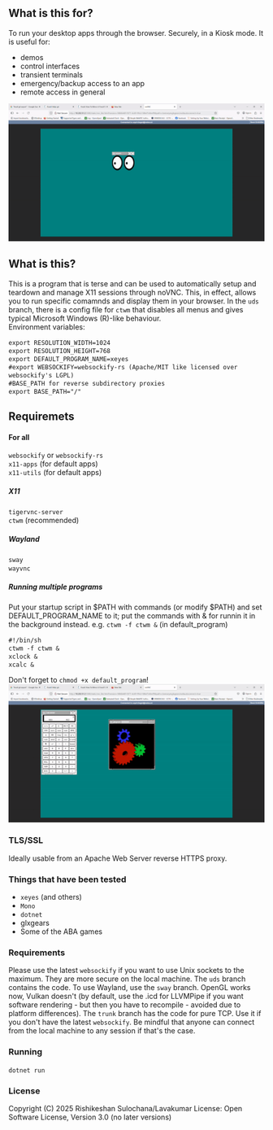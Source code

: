 ## What is this for? 
To run your desktop apps through the browser. Securely, in a Kiosk mode. It is useful for:
 - demos  
 - control interfaces  
 - transient terminals  
 - emergency/backup access to an app  
 - remote access in general  

![Screen Recording - Multiple Windows](demo/single.gif)

## What is this?
This is a program that is terse and can be used to automatically setup and teardown and manage X11 sessions through noVNC. This, in effect, allows you to run specific comamnds and display them in your browser. 
In the `uds` branch, there is a config file for `ctwm` that disables all menus and gives typical Microsoft Windows (R)-like behaviour.   
Environment variables:  
```
export RESOLUTION_WIDTH=1024
export RESOLUTION_HEIGHT=768
export DEFAULT_PROGRAM_NAME=xeyes
#export WEBSOCKIFY=websockify-rs (Apache/MIT like licensed over websockify's LGPL)
#BASE_PATH for reverse subdirectory proxies
export BASE_PATH="/"
```

## Requiremets
#### For all  
`websockify` or `websockify-rs`  
`x11-apps` (for default apps)  
`x11-utils` (for default apps)  

##### X11
`tigervnc-server`  
`ctwm` (recommended)  

##### Wayland
`sway`  
`wayvnc`  

##### Running multiple programs  
Put your startup script in $PATH with commands (or modify $PATH) and set DEFAULT_PROGRAM_NAME to it; put the commands with & for runnin it in the background instead.
e.g. `ctwm -f ctwm &` (in default_program)  
```
#!/bin/sh
ctwm -f ctwm &
xclock &
xcalc &
```  
Don't forget to `chmod +x default_program`!    
![Screen Recording - Multiple Windows](demo/multi.gif)

### TLS/SSL
Ideally usable from an Apache Web Server reverse HTTPS proxy.

### Things that have been tested 
 - `xeyes` (and others)  
 - `Mono`   
 - `dotnet`  
 - glxgears  
 - Some of the ABA games   

### Requirements
Please use the latest `websockify` if you want to use Unix sockets to the maximum. They are more secure on the local machine. The `uds` branch contains the code. To use Wayland, use the `sway` branch. OpenGL works now, Vulkan doesn't (by default, use the .icd for LLVMPipe if you want software rendering - but then you have to recompile - avoided due to platform differences). 
The `trunk` branch has the code for pure TCP. Use it if you don't have the latest `websockify`. Be mindful that anyone can connect from the local machine to any session if that's the case. 

### Running
`dotnet run` 

### License
Copyright (C) 2025 Rishikeshan Sulochana/Lavakumar 
License: Open Software License, Version 3.0 (no later versions)
